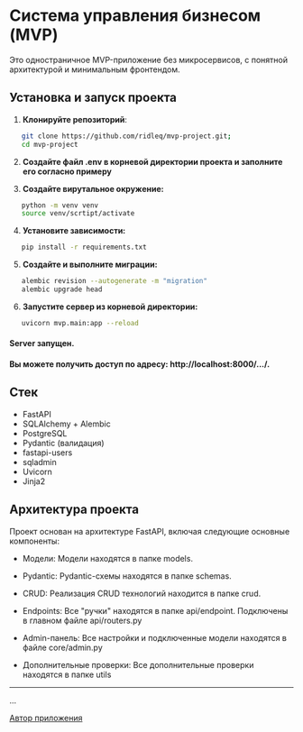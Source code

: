 # Система управления бизнесом (MVP)

Это одностраничное MVP-приложение без микросервисов, с понятной архитектурой и минимальным фронтендом.

## Установка и запуск проекта

1. **Клонируйте репозиторий**:
```bash
   git clone https://github.com/ridleq/mvp-project.git;
   cd mvp-project
```
2. **Создайте файл .env в корневой директории проекта и заполните его согласно примеру**

3. **Создайте вирутальное окружение:**
```bash
   python -m venv venv
   source venv/scrtipt/activate
```
4. **Установите зависимости:**
```bash
   pip install -r requirements.txt
```
5. **Создайте и выполните миграции:**
```bash
   alembic revision --autogenerate -m "migration"
   alembic upgrade head
```
6. **Запустите сервер из корневой директории:**
```bash
   uvicorn mvp.main:app --reload
```

#### Server запущен.
#### Вы можете получить доступ по адресу: http://localhost:8000/.../.

## Стек
- FastAPI
- SQLAlchemy + Alembic
- PostgreSQL
- Pydantic (валидация)
- fastapi-users
- sqladmin
- Uvicorn
- Jinja2

## Архитектура проекта 
Проект основан на архитектуре FastAPI, включая следующие основные компоненты:
- Модели:
        Модели находятся в папке models.
- Pydantic:
        Pydantic-схемы находятся в папке schemas.
- CRUD:
        Реализация CRUD технологий находится в папке crud.
- Endpoints:
        Все "ручки" находятся в папке api/endpoint. Подключены в главном файле api/routers.py
- Admin-панель:
        Все настройки и подключенные модели находятся в файле core/admin.py

- Дополнительные проверки:
        Все дополнительные проверки находятся в папке utils

---
...

[Автор приложения](https://github.com/ridleq)

